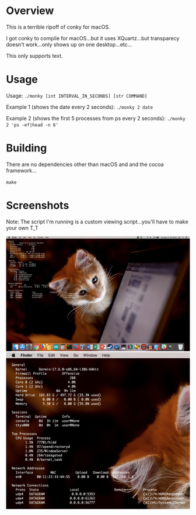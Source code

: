 # Overview
This is a terrible ripoff of conky for macOS.

I got conky to compile for macOS...but it uses XQuartz...but transparecy doesn't work...only shows up on one desktop...etc...

This only supports text.

# Usage

Usage: `./monky [int INTERVAL_IN_SECONDS] [str COMMAND]`

Example 1 (shows the date every 2 seconds): `./monky 2 date`

Example 2 (shows the first 5 processes from ps every 2 seconds): `./monky 2 'ps -ef|head -n 6'`

# Building

There are no dependencies other than macOS and and the cocoa framework...

`make`

# Screenshots

Note: The script I'm running is a custom viewing script...you'll have to make your own T_T

![](https://github.com/mrmoss/monky/raw/master/screenshots/overview.png)
![](https://github.com/mrmoss/monky/raw/master/screenshots/zoomed_in.png)

